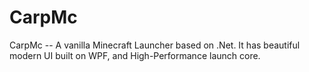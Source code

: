 # CarpMc

CarpMc -- A vanilla Minecraft Launcher based on .Net. It has beautiful modern UI built on WPF, and High-Performance launch core.
